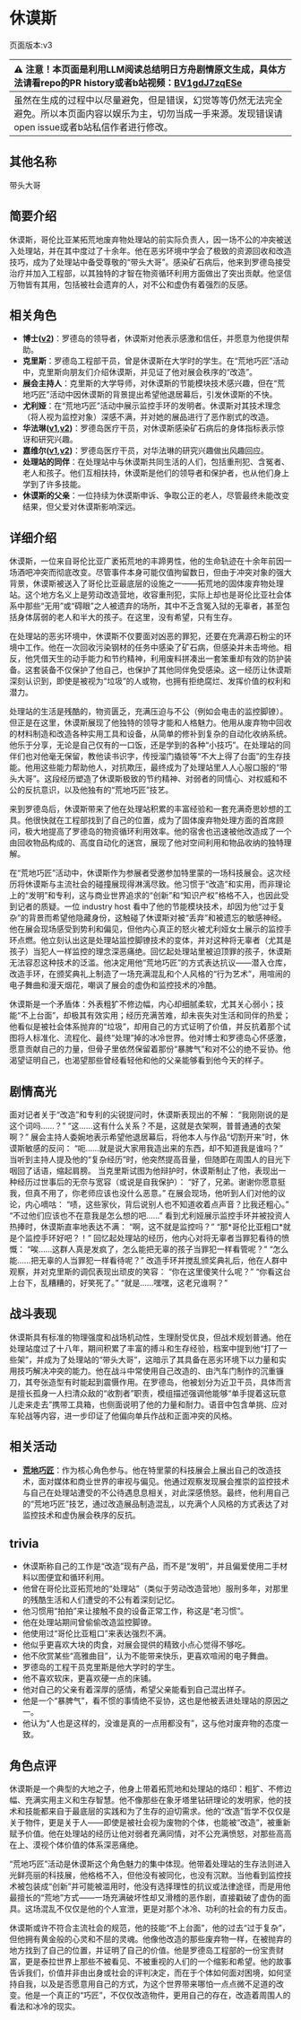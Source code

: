 # 休谟斯
页面版本:v3
 

| :warning: 注意！本页面是利用LLM阅读总结明日方舟剧情原文生成，具体方法请看repo的PR history或者b站视频：[BV1gdJ7zqESe](https://www.bilibili.com/video/BV1gdJ7zqESe/)         |
|:----------------------------|
| 虽然在生成的过程中以尽量避免，但是错误，幻觉等等仍然无法完全避免。所以本页面内容以娱乐为主，切勿当成一手来源。发现错误请open issue或者b站私信作者进行修改。|



## 其他名称
带头大哥
## 简要介绍
休谟斯，哥伦比亚某拓荒地废弃物处理站的前实际负责人，因一场不公的冲突被送入处理站，并在其中度过了十余年。他在恶劣环境中学会了极致的资源回收和改造技巧，成为了处理站中备受尊敬的“带头大哥”。感染矿石病后，他来到罗德岛接受治疗并加入工程部，以其独特的才智在物资循环利用方面做出了突出贡献。他坚信万物皆有其用，包括被社会遗弃的人，对不公和虚伪有着强烈的反感。
## 相关角色
-   **博士([v2](extended_char_bo_shi.md))**：罗德岛的领导者，休谟斯对他表示感激和信任，并愿意为他提供帮助。
-   **克里斯**：罗德岛工程部干员，曾是休谟斯在大学时的学生。在“荒地巧匠”活动中，克里斯向朋友们介绍休谟斯，并见证了他对展会秩序的“改造”。
-   **展会主持人**：克里斯的大学导师，对休谟斯的节能模块技术感兴趣，但在“荒地巧匠”活动中因休谟斯的背景提出希望他退居幕后，引发休谟斯的不快。
-   **尤利娅**：在“荒地巧匠”活动中展示监控手环的发明者。休谟斯对其技术理念（将人视为监控对象）深感不满，并对她的展品进行了恶作剧式的改造。
-   **华法琳([v1](../chars/char_171_bldsk.md),[v2](char_171_bldsk.md))**：罗德岛医疗干员，对休谟斯感染矿石病后的身体指标表示惊讶和研究兴趣。
-   **嘉维尔([v1](../chars/char_187_ccheal.md),[v2](char_187_ccheal.md))**：罗德岛医疗干员，对华法琳的研究兴趣做出风趣回应。
-   **处理站的同伴**：在处理站中与休谟斯共同生活的人们，包括重刑犯、含冤者、老人和孩子。他们互相扶持，休谟斯是他们的领导者和保护者，也从他们身上学到了许多技能。
-   **休谟斯的父亲**：一位持续为休谟斯申诉、争取公正的老人，尽管最终未能改变结果，但父爱对休谟斯影响深远。
## 详细介绍
休谟斯，一位来自哥伦比亚广袤拓荒地的丰蹄男性，他的生命轨迹在十余年前因一场酒吧冲突而彻底改变。尽管事件本身可能仅值拘留数日，但由于冲突对象的强大背景，休谟斯被送入了哥伦比亚最底层的设施之一——拓荒地的固体废弃物处理站。这个地方名义上是劳动改造营地，收容重刑犯，实际上却也是哥伦比亚社会体系中那些“无用”或“碍眼”之人被遗弃的场所，其中不乏含冤入狱的无辜者，甚至包括身体孱弱的老人和半大的孩子。在这里，没有希望，只有生存。

在处理站的恶劣环境中，休谟斯不仅要面对凶恶的罪犯，还要在充满源石粉尘的环境中工作。他在一次回收污染钢材的任务中感染了矿石病，但感染并未击垮他。相反，他凭借天生的动手能力和节约精神，利用废料拼凑出一套笨重却有效的防护装备。这套装备不仅保护了他自己，也保护了其他同伴免受感染。这一经历让休谟斯深刻认识到，即使是被视为“垃圾”的人或物，也拥有拒绝腐烂、发挥价值的权利和潜力。

处理站的生活是残酷的，物资匮乏，充满压迫与不公（例如会电击的监控脚镣）。但正是在这里，休谟斯展现了他独特的领导才能和人格魅力。他用从废弃物中回收的材料制造和改造各种实用工具和设备，从简单的修补到复杂的自动化收纳系统。他乐于分享，无论是自己仅有的一口饭，还是学到的各种“小技巧”。在处理站的同伴们也对他毫无保留，教他读书识字，传授溜门撬锁等“不大上得了台面”的生存技能。他用这些能力帮助他人，对抗欺压，最终成为了处理站里人人心服口服的“带头大哥”。这段经历塑造了休谟斯极致的节约精神、对弱者的同情心、对权威和不公的反抗意识，以及他独有的“荒地巧匠”技艺。

来到罗德岛后，休谟斯带来了他在处理站积累的丰富经验和一套充满奇思妙想的工具。他很快就在工程部找到了自己的位置，成为了固体废弃物处理方面的首席顾问，极大地提高了罗德岛的物资循环利用效率。他的宿舍也迅速被他改造成了一个由回收物品构成的、高度自动化的迷宫，展现了他对空间利用和物品收纳的独特理解。

在“荒地巧匠”活动中，休谟斯作为参展者受邀参加特里蒙的一场科技展会。这次经历将休谟斯与主流社会的碰撞展现得淋漓尽致。他习惯于“改造”和实用，而非理论上的“发明”和专利，这与商业世界追求的“创新”和“知识产权”格格不入，也因此受到记者的质疑。一位 industry host 看中了他的节能模块技术，却因为他“过于复杂”的背景而希望他隐藏身份，这触碰了休谟斯对被“丢弃”和被遗忘的敏感神经。他在展会现场感受到势利和偏见，但他内心真正的怒火被尤利娅女士展示的监控手环点燃。他立刻认出这是处理站监控脚镣技术的变体，并对这种将无辜者（尤其是孩子）当犯人一样监控的理念深恶痛绝。回忆起处理站里被迫顶罪的孩子，休谟斯无法容忍这种技术的泛滥。他决定用他“荒地巧匠”的方式表达抗议——潜入仓库，改造手环，在颁奖典礼上制造了一场充满混乱和个人风格的“行为艺术”，用喧闹的电子舞曲和漫天烟花，嘲讽了展会的虚伪和监控技术的冷酷。

休谟斯是一个矛盾体：外表粗犷不修边幅，内心却细腻柔软，尤其关心弱小；技能“不上台面”，却极其有效实用；经历充满苦难，却未丧失对生活和同伴的热爱；他看似是被社会体系抛弃的“垃圾”，却用自己的方式证明了价值，并反抗着那个试图将人标准化、流程化、最终“处理”掉的冰冷世界。他对博士和罗德岛心怀感激，愿意贡献自己的力量，但骨子里依然保留着那份“暴脾气”和对不公的绝不妥协。他渴望证明自己，也渴望那些曾经看轻他和他的父亲能够看到他今天的样子。
## 剧情高光
面对记者关于“改造”和专利的尖锐提问时，休谟斯表现出的不解：
“我刚刚说的是这个词吗......？”
“这......这有什么关系？不是，这就是衣架啊，普普通通的衣架啊？”
展会主持人委婉地表示希望他退居幕后，将他本人与作品“切割开来”时，休谟斯敏感的反问：
“呃......就是说大家用我造出来的东西，却不知道我是谁吗？”
当听到主持人提及他的“复杂经历”时，他突然提高音量，但随即在周围人的目光下咽回了话语，缩起肩膀。
当克里斯试图为他辩护时，休谟斯制止了他，表现出一种经历过世事后的无奈与宽容（或说是自我保护）：
“好了，兄弟。谢谢你愿意挺我，但真不用了，你老师应该也没什么恶意。”
在展会现场，他听到人们对他的议论，内心嘀咕：
“啧，这些家伙，背后说别人也不知道收着点声音？比我还粗心。”
“不过他们应该也不在意我是怎么想的吧......”
看到尤利娅展示监控手环并被投资人热捧时，休谟斯直率地表达不满：
“啊，这不就是监控吗？”
“那\*哥伦比亚粗口\*就是个监控手环好吧？！”
回忆起处理站的经历，他内心对将无辜者当罪犯看待的愤慨：
“唉......这群人真是发疯了，怎么能把无辜的孩子当罪犯一样看管呢？”
“怎么能......把无辜的人当罪犯一样看待呢？”
改造手环并搅乱颁奖典礼后，他在人群中观察，并对克里斯的调侃表现出顽皮的笑容：
“你在这里傻笑什么呢？”
“你看这台上台下，乱糟糟的，好笑死了。”
“就是......嘿嘿，这老兄谁啊？”
## 战斗表现
休谟斯具有标准的物理强度和战场机动性，生理耐受优良，但战术规划普通。他在处理站度过了十八年，期间积累了丰富的搏斗和生存经验，档案中提到他“打了一些架”，并成为了处理站的“带头大哥”，这暗示了其具备在恶劣环境下以力量和实用技巧解决冲突的能力。他在战斗中常使用自己改造的、由汽车门制作的沉重镰刀，其夸张造型有时能起到震慑作用。在罗德岛，他被划分为近卫干员，具体而言是擅长孤身一人扫清众敌的“收割者”职责，模组描述强调他能够“单手提着这玩意儿走来走去”携带工具箱，也侧面说明了他的力量和耐力。语音中包含单挑、应对车轮战等内容，进一步印证了他偏向单兵作战和正面冲突的风格。
## 相关活动
-   **[荒地巧匠](../stories/story_humus_set_1.md)**：作为核心角色参与。他在特里蒙的科技展会上展出自己的改造技术，面对媒体和商业世界的审视与偏见。他通过观察发现展会推崇的监控技术与自己在处理站遭受的不公待遇息息相关，对此深感愤怒。最终，他利用自己的“荒地巧匠”技艺，通过改造展品制造混乱，以充满个人风格的方式表达了对监控技术和虚伪展会秩序的反抗。
## trivia
*   休谟斯称自己的工作是“改造”现有产品，而不是“发明”，并且偏爱使用二手材料以图便宜和循环利用。
*   他曾在哥伦比亚拓荒地的“处理站”（类似于劳动改造营地）服刑多年，对那里的残酷生活和人们遭受的不公有着深刻记忆。
*   他习惯用“拍拍”来让接触不良的设备正常工作，称这是“老习惯”。
*   他在处理站期间曾偷偷改造监控脚镣。
*   他使用过“哥伦比亚粗口”来表达强烈不满。
*   他似乎更喜欢大块的肉食，对展会提供的精致小点心觉得不够吃。
*   他不欣赏某些“高雅曲目”，认为不能带来快乐，更喜欢喧闹的电子舞曲。
*   罗德岛的工程干员克里斯是他大学时的学生。
*   他不喜欢软床，更喜欢硬一点的床铺。
*   他对自己的父亲有着深厚的感情，希望父亲能看到自己混出样子。
*   他是一个“暴脾气”，看不惯的事情绝不妥协，这也是他被丢进处理站的原因之一。
*   他认为“人也是这样的，没谁是真的一点用都没有”，这与他对废弃物的态度一致。
## 角色点评
休谟斯是一个典型的大地之子，他身上带着拓荒地和处理站的烙印：粗犷、不修边幅、充满实用主义和生存智慧。他不像那些在象牙塔里钻研理论的发明家，他的技术和技能都来自于最底层的实践和为了生存的迫切需求。他的“改造”哲学不仅仅是关于物件，更是关于人——即使是被社会视为废物的个体，也能被“改造”，被重新赋予价值。他在处理站的经历让他对弱者充满同情，对不公充满愤怒，对那些高高在上、漠视个体价值的体系深恶痛绝。

“荒地巧匠”活动是休谟斯这个角色魅力的集中体现。他带着处理站的生存法则进入光鲜亮丽的科技展，他格格不入，但他没有被同化，也没有沉默。当他看到监控技术被包装成“创新”并可能被滥用时，他没有选择理性的抗议或法律途径，而是用他最擅长的“荒地”方式——一场充满破坏性却又滑稽的恶作剧，直接戳破了虚伪的面具。这场混乱不仅仅是他的个人宣泄，更是对那个冰冷、功利的社会的有力反击。

休谟斯或许不符合主流社会的规范，他的技能“不上台面”，他的过去“过于复杂”，但他拥有黄金般的心灵和不屈的灵魂。他像他改造的那些废弃物一样，在被抛弃的地方找到了自己的位置，并证明了自己的价值。他是罗德岛工程部的一份宝贵财富，更是泰拉世界上那些不被看见、不被重视的人们的一个缩影和希望。他的故事告诉我们，价值并非由出身或社会的评判决定，而在于个体如何面对困境，如何坚持自我，以及是否愿意用自己的方式，为这个世界带来哪怕一点点微不足道的改变。他是一个真正的“巧匠”，不仅仅改造物件，更用自己的存在，改造着周围人的看法和冰冷的现实。